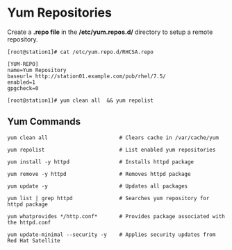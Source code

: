 # Yum Repositories

Create a **.repo file** in the **/etc/yum.repos.d/** directory to setup a remote repository.
```
[root@station1]# cat /etc/yum.repo.d/RHCSA.repo

[YUM-REPO]
name=Yum Repository
baseurl= http://station01.example.com/pub/rhel/7.5/
enabled=1
gpgcheck=0

[root@station1]# yum clean all  && yum repolist
```

## Yum Commands
```
yum clean all                       # Clears cache in /var/cache/yum

yum repolist                        # List enabled yum repositories

yum install -y httpd                # Installs httpd package

yum remove -y httpd                 # Removes httpd package

yum update -y                       # Updates all packages 

yum list | grep httpd               # Searches yum repository for httpd package

yum whatprovides */http.conf*       # Provides package associated with the httpd.conf

yum update-minimal --security -y    # Applies security updates from Red Hat Satellite
```

